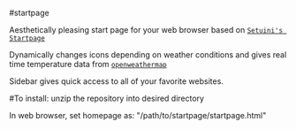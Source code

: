 #startpage

Aesthetically pleasing start page for your web browser based on [`Setuini's Startpage`](http://setuini.deviantart.com/art/Startpage-447948489)

Dynamically changes icons depending on weather conditions and gives real time temperature data from [`openweathermap`](http://www.openweathermap.org)

Sidebar gives quick access to all of your favorite websites.


#To install:
unzip the repository into desired directory

In web browser, set homepage as: "/path/to/startpage/startpage.html"
